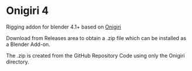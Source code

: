 # Onigiri 4

Rigging addon for blender 4.1+ based on [Onigiri](https://github.com/nessaki/Onigiri)

Download from Releases area to obtain a .zip file which can be installed as a Blender Add-on.

The .zip is created from the GitHub Repository Code using only the Onigiri directory.

